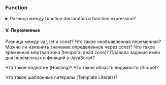 ### Function

<details>
<summary>Разница между function declaration и function expression?</summary>

Выделяют два способа объявлении функции:

- `Function Declaration` – функция, которая объявлена через кл.слово function. Например: `function multyple() {...}`

- `Function Expression` – функция, которая объявление через переменную. Например: `let multiply = function () {...}`

Отличия в том, что функция, которая объявлена через кл.слово function, будут доступны, даже если обратиться к нему до того, как они были объявлене. Еще наверное стоит отметить, что если мы объявим function expression через переменную var, то и она будет всплывать

</details>



#### V. Переменные

Разница между var, let и const?
Что такое необъявленная переменная?
Можно ли изменить значение определённое через const?
Что такое временная мёртвая зона (temporal dead zone)?
Правила задания имён для переменных и функций в JavaScript?

Что такое поднятие (Hoisting)?
Что такое область видимости (Scope)?

Что такое шаблонные литералы (Template Literals)?